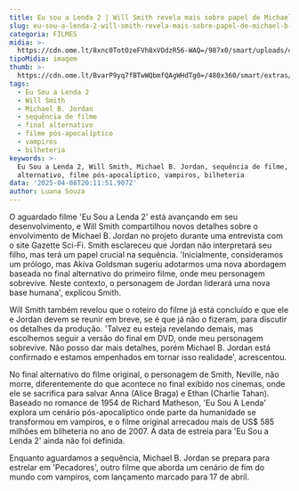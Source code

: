 ```yaml
---
title: Eu sou a Lenda 2 | Will Smith revela mais sobre papel de Michael B. Jordan
slug: eu-sou-a-lenda-2-will-smith-revela-mais-sobre-papel-de-michael-b-jordan
categoria: FILMES
midia: >-
  https://cdn.ome.lt/8xnc0TotOzeFVh8xVOdzR56-WAQ=/987x0/smart/uploads/conteudo/fotos/02_WLKwCNd.jpg
tipoMidia: imagem
thumb: >-
  https://cdn.ome.lt/BvarP9yq7fBTwWQbmfQAgWHdTg0=/480x360/smart/extras/conteudos/Captura_de_tela_2025-04-08_160553.png
tags:
  - Eu Sou a Lenda 2
  - Will Smith
  - Michael B. Jordan
  - sequência de filme
  - final alternativo
  - filme pós-apocalíptico
  - vampiros
  - bilheteria
keywords: >-
  Eu Sou a Lenda 2, Will Smith, Michael B. Jordan, sequência de filme, final
  alternativo, filme pós-apocalíptico, vampiros, bilheteria
data: '2025-04-08T20:11:51.907Z'
author: Luana Souza
---
```


O aguardado filme 'Eu Sou a Lenda 2' está avançando em seu desenvolvimento, e Will Smith compartilhou novos detalhes sobre o envolvimento de Michael B. Jordan no projeto durante uma entrevista com o site Gazette Sci-Fi. Smith esclareceu que Jordan não interpretará seu filho, mas terá um papel crucial na sequência. 'Inicialmente, consideramos um prólogo, mas Akiva Goldsman sugeriu adotarmos uma nova abordagem baseada no final alternativo do primeiro filme, onde meu personagem sobrevive. Neste contexto, o personagem de Jordan liderará uma nova base humana', explicou Smith.

Will Smith também revelou que o roteiro do filme já está concluído e que ele e Jordan devem se reunir em breve, se é que já não o fizeram, para discutir os detalhes da produção. 'Talvez eu esteja revelando demais, mas escolhemos seguir a versão do final em DVD, onde meu personagem sobrevive. Não posso dar mais detalhes, porém Michael B. Jordan está confirmado e estamos empenhados em tornar isso realidade', acrescentou.

No final alternativo do filme original, o personagem de Smith, Neville, não morre, diferentemente do que acontece no final exibido nos cinemas, onde ele se sacrifica para salvar Anna (Alice Braga) e Ethan (Charlie Tahan). Baseado no romance de 1954 de Richard Matheson, 'Eu Sou A Lenda' explora um cenário pós-apocalíptico onde parte da humanidade se transformou em vampiros, e o filme original arrecadou mais de US$ 585 milhões em bilheteria no ano de 2007. A data de estreia para 'Eu Sou a Lenda 2' ainda não foi definida.

Enquanto aguardamos a sequência, Michael B. Jordan se prepara para estrelar em 'Pecadores', outro filme que aborda um cenário de fim do mundo com vampiros, com lançamento marcado para 17 de abril.
